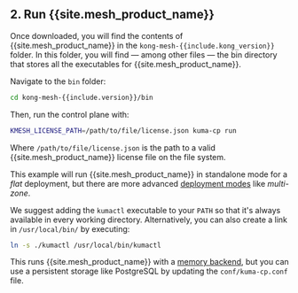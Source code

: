 <!-- Shared between Mesh installation topics: Ubuntu, Amazon Linux, RedHat, Debian, MacOS, CentOS -->
## 2. Run {{site.mesh_product_name}}

Once downloaded, you will find the contents of {{site.mesh_product_name}} in the `kong-mesh-{{include.kong_version}}` folder. In this folder, you will find &mdash; among other files &mdash; the bin directory that stores all the executables for {{site.mesh_product_name}}.

Navigate to the `bin` folder:

```sh
cd kong-mesh-{{include.version}}/bin
```

Then, run the control plane with:

```sh
KMESH_LICENSE_PATH=/path/to/file/license.json kuma-cp run
```

Where `/path/to/file/license.json` is the path to a valid
{{site.mesh_product_name}} license file on the file system.

This example will run {{site.mesh_product_name}} in standalone mode for a _flat_
deployment, but there are more advanced [deployment modes](https://kuma.io/docs/latest/introduction/deployments/)
like _multi-zone_.

We suggest adding the `kumactl` executable to your `PATH` so that it's always
available in every working directory. Alternatively, you can also create a link
in `/usr/local/bin/` by executing:

```sh
ln -s ./kumactl /usr/local/bin/kumactl
```

This runs {{site.mesh_product_name}} with a [memory backend](https://kuma.io/docs/latest/explore/backends/), 
but you can use a persistent storage like PostgreSQL by updating the `conf/kuma-cp.conf` file.
